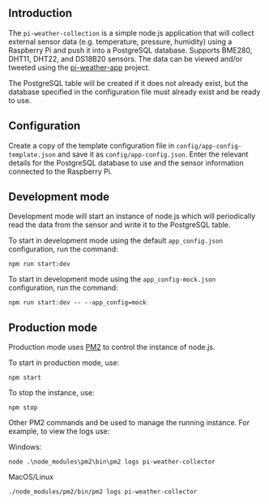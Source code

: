 ## Introduction
The `pi-weather-collection` is a simple node.js application that will collect external sensor data (e.g. temperature, pressure, humidity) using a Raspberry Pi and push it into a PostgreSQL database. Supports BME280, DHT11, DHT22, and DS18B20 sensors. The data can be viewed and/or tweeted using the [pi-weather-app](https://github.com/arronharden/pi-weather-app) project.

The PostgreSQL table will be created if it does not already exist, but the database specified in the configuration file must already exist and be ready to use.

## Configuration
Create a copy of the template configuration file in `config/app-config-template.json` and save it as `config/app-config.json`. Enter the relevant details for the PostgreSQL database to use and the sensor information connected to the Raspberry Pi.

## Development mode
Development mode will start an instance of node.js which will periodically read the data from the sensor and write it to the PostgreSQL table.

To start in development mode using the default `app_config.json` configuration, run the command:

```
npm run start:dev
```

To start in development mode using the `app_config-mock.json` configuration, run the command:

```
npm run start:dev -- --app_config=mock
```

## Production mode
Production mode uses [PM2](http://pm2.keymetrics.io/) to control the instance of node.js.

To start in production mode, use:

```
npm start
```

To stop the instance, use:

```
npm stop
```

Other PM2 commands and be used to manage the running instance. For example, to view the logs use:

Windows:

```
node .\node_modules\pm2\bin\pm2 logs pi-weather-collector
```

MacOS/Linux

```
./node_modules/pm2/bin/pm2 logs pi-weather-collector
```
